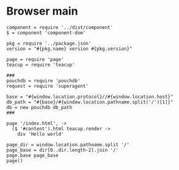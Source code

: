 Browser main
============

    component = require '../dist/component'
    $ = component 'component-dom'

    pkg = require '../package.json'
    version = "#{pkg.name} version #{pkg.version}"

    page = require 'page'
    teacup = require 'teacup'

    ###
    pouchdb = require 'pouchdb'
    request = require 'superagent'

    base = "#{window.location.protocol}//#{window.location.host}"
    db_path = "#{base}/#{window.location.pathname.split('/')[1]}"
    db = new pouchdb db_path
    ###

    page '/index.html', ->
      ($ '#content').html teacup.render ->
        div 'Hello world'

    page_dir = window.location.pathname.split '/'
    page_base = dir[0..dir.length-2].join '/'
    page.base page_base
    page()
